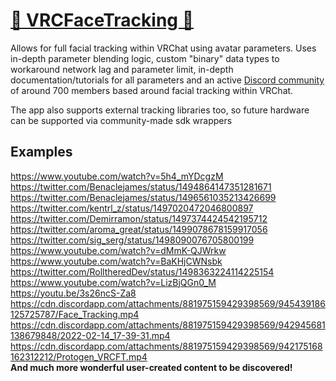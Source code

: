 # [👄 VRCFaceTracking 👀](https://github.com/benaclejames/VRCFaceTracking)

Allows for full facial tracking within VRChat using avatar parameters. Uses in-depth parameter blending logic, custom "binary" data types to workaround network lag and parameter limit, in-depth documentation/tutorials for all parameters and an active [Discord community](https://discord.gg/Fh4FNehzKn) of around 700 members based around facial tracking within VRChat.

The app also supports external tracking libraries too, so future hardware can be supported via community-made sdk wrappers

## Examples
https://www.youtube.com/watch?v=5h4_mYDcgzM
https://twitter.com/Benaclejames/status/1494864147351281671
https://twitter.com/Benaclejames/status/1496561035213426699
https://twitter.com/kentrl_z/status/1497020472046800897
https://twitter.com/Demirramon/status/1497374424542195712
https://twitter.com/aroma_great/status/1499078678159917056
https://twitter.com/sig_serg/status/1498090076705800199
https://www.youtube.com/watch?v=dMmK-QJWrkw
https://www.youtube.com/watch?v=BaKHjCWNsbk
https://twitter.com/RolltheredDev/status/1498363224114225154
https://www.youtube.com/watch?v=LizBjQGn0_M
https://youtu.be/3s26ncS-Za8
https://cdn.discordapp.com/attachments/881975159429398569/945439186125725787/Face_Tracking.mp4
https://cdn.discordapp.com/attachments/881975159429398569/942945681138679848/2022-02-14_17-39-31.mp4
https://cdn.discordapp.com/attachments/881975159429398569/942175168162312212/Protogen_VRCFT.mp4
<br>**And much more wonderful user-created content to be discovered!**

